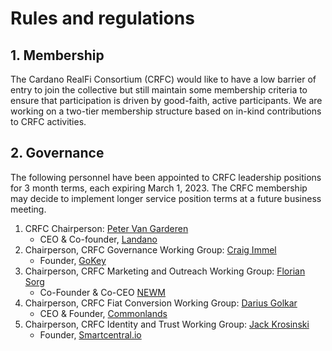 # Rules and regulations

## 1. Membership
The Cardano RealFi Consortium (CRFC) would like to have a low barrier of entry to join the collective but still maintain some membership criteria to ensure that participation is driven by good-faith, active participants. We are working on a two-tier membership structure based on in-kind contributions to CRFC activities. 

## 2. Governance
The following personnel have been appointed to CRFC leadership positions for 3 month terms, each expiring March 1, 2023. 
The CRFC membership may decide to implement longer service position terms at a future business meeting.  

1. CRFC Chairperson: [Peter Van Garderen](https://www.linkedin.com/in/petervangarderen/)
    * CEO & Co-founder, [Landano](https://landano.io)
2. Chairperson, CRFC Governance Working Group: [Craig Immel](https://www.linkedin.com/in/craigimmel/)
    * Founder, [GoKey](https://gokey.network/)
3. Chairperson, CRFC Marketing and Outreach Working Group: [Florian Sorg](https://www.linkedin.com/in/florian-sorg/)
    * Co-Founder & Co-CEO [NEWM](https://newm.io)
5. Chairperson, CRFC Fiat Conversion Working Group: [Darius Golkar](https://www.linkedin.com/in/dgolkar/)
    * CEO & Founder, [Commonlands](https://www.commonlands.org/)
6. Chairperson, CRFC Identity and Trust Working Group: [Jack Krosinski](https://www.linkedin.com/in/jack-krosinski/)
    * Founder, [Smartcentral.io](https://smartcentral.io/)
